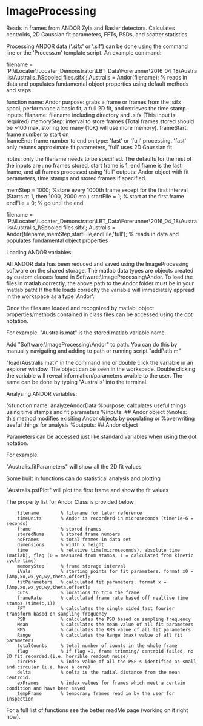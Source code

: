 # ImageProcessing
Reads in frames from ANDOR Zyla and Basler detectors. Calculates centroids, 2D Gaussian fit parameters, FFTs, PSDs, and scatter statistics

Processing ANDOR data ('.sifx' or '.sif') can be done using the command line or the 'Process.m' template script.
An example command: 

filename = 'P:\iLocater\iLocater_Demonstrator\LBT_Data\Forerunner\2016_04_18\Australis\Australis_1\Spooled files.sifx';
Australis = Andor(filename); % reads in data and populates fundamental object properties using default methods and steps

function name: Andor 
purpose: grabs a frame or frames from the .sifx spool, performance a basic fit, a full 2D fit, and retrieves the time stamp. 
inputs: filaname: filename including directory and .sifx (This input is required)
        memoryStep: interval to store frames (Total frames stored should be ~100 max, storing too many (10K) will use more memory). 
        frameStart: frame number to start on        
        frameEnd: frame number to end on 
        type: 'fast' or 'full' processing. 'fast' only returns approximate fit parameters, 'full' uses 2D Gaussian fit
        
notes: only the filename needs to be specified. The defaults for the rest of the inputs are : no frames
stored, start frame is 1, end frame is the last frame, and all frames processed using 'full'
outputs: Andor object with fit parameters, time stamps and stored frames if specified. 

memStep = 1000; %store every 1000th frame except for the first interval (Starts at 1, then 1000, 2000 etc.)
startFile = 1; % start at the first frame
endFile = 0; % go until the end 

filename = 'P:\iLocater\iLocater_Demonstrator\LBT_Data\Forerunner\2016_04_18\Australis\Australis_1\Spooled files.sifx';
Australis = Andor(filename,memStep,startFile,endFile,'full'); % reads in data and populates fundamental object properties

Loading ANDOR variables:

All ANDOR data has been reduced and saved using the ImageProcessing software on the shared storage. The matlab data types are objects created by custom classes found in Software:\ImageProcessing\Andor. To load the files in matlab correctly, the above path to the Andor folder must be in your matlab path! If the file loads correclty the variable will immediately appread in the workspace as a type 'Andor'.

Once the files are loaded and recognized by matlab, object properties/methods contained in class files can be accessed using the dot notation.

For example:
"Australis.mat" is the stored matlab variable name.

Add "Software:\ImageProcessing\Andor" to path. You can do this by manually navigating and adding to path or running script "addPath.m"

"load(Australis.mat)" in the command line or double click the variable in an explorer window.
The object can be seen in the workspace. Double clicking the variable will reveal information/parameters avaible to the user. The same can be done by typing "Australis' into the terminal.

Analysing ANDOR variables:

%function name: analyzeAndorData
%purpose: calculates useful things using time stamps and fit parameters
%inputs: ## Andor object
%notes: this method modifies exisiting Andor objects by populating or
%overwriting useful things for analysis 
%outputs: ## Andor object


Parameters can be accessed just like standard variables when using the dot notation. 

For example:

"Australis.fitParameters" will show all the 2D fit values

Some built in functions can do statistical analysis and plotting
 
"Australis.psfPlot" will plot the first frame and show the fit values 

The property list for Andor Class is provided below 

        filename        % filename for later reference
        timeUnits       % Andor is recorderd in microseconds (time*1e-6 = seconds)
        frame           % stored frames
        storedNums      % stored frame numbers
        noFrames        % total frames in data set
        dimensions      % width x height
        time            % relative time(microseconds), absolute time (matlab), flag (0 = measured from stamps, 1 = calculated from kinetic cycle time)
        memoryStep      % frame storage interval
        iVals           % starting points for fit parameters. format x0 = [Amp,xo,wx,yo,wy,theta,offset];
        fitParameters   % calculated fit parameters. format x = [Amp,xo,wx,yo,wy,theta,offset];
        cuts            % locations to trim the frame
        frameRate       % calculated frame rate based off realtive time stamps (time(:,1))
        FFT             % calculates the single sided fast fourier transform based on sampling frequency
        PSD             % calculates the PSD based on sampling frequency
        Mean            % calculates the mean value of all fit parameters
        RMS             % calculates the RMS value of all fit parameters
        Range           % calculates the Range (max) value of all fit parameters
        totalCounts     % total number of counts in the whole frame
        flag            % if flag =1, frame trimming/ centroid failed, no 2D fit recorded.(i.e. horrible readout noise)
        circPSF         % index value of all the PSF's identified as small and circular (i.e. have a core)
        delta           % delta is the radial distance from the mean centroid.
        exFrames        % index values for frames which meet a certain condition and have been saved
        tempFrame       % temporary frames read in by the user for inspection

For a full list of functions see the better readMe page (working on it right now). 
